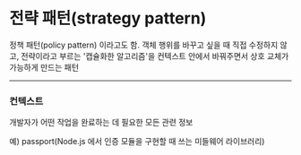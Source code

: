 # 전략 패턴(strategy pattern)

정책 패턴(policy pattern) 이라고도 함.
객체 행위를 바꾸고 싶을 때 직접 수정하지 않고,
전략이라고 부르는 '캡슐화한 알고리즘'을 컨텍스트 안에서 바꿔주면서 상호 교체가 가능하게 만드는 패턴

----

### 컨텍스트
개발자가 어떤 작업을 완료하는 데 필요한 모든 관련 정보

예) passport(Node.js 에서 인증 모듈을 구현할 때 쓰는 미들웨어 라이브러리)
